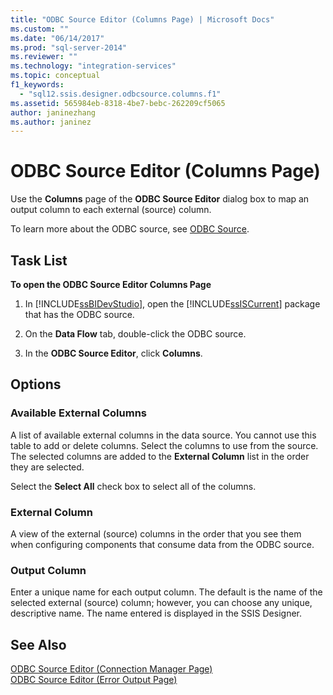 ```yaml
---
title: "ODBC Source Editor (Columns Page) | Microsoft Docs"
ms.custom: ""
ms.date: "06/14/2017"
ms.prod: "sql-server-2014"
ms.reviewer: ""
ms.technology: "integration-services"
ms.topic: conceptual
f1_keywords: 
  - "sql12.ssis.designer.odbcsource.columns.f1"
ms.assetid: 565984eb-8318-4be7-bebc-262209cf5065
author: janinezhang
ms.author: janinez
---
```

# ODBC Source Editor (Columns Page)
  Use the **Columns** page of the **ODBC Source Editor** dialog box to map an output column to each external (source) column.  
  
 To learn more about the ODBC source, see [ODBC Source](data-flow/odbc-source.md).  
  
## Task List  
 **To open the ODBC Source Editor Columns Page**  
  
1.  In [!INCLUDE[ssBIDevStudio](../includes/ssbidevstudio-md.md)], open the [!INCLUDE[ssISCurrent](../includes/ssiscurrent-md.md)] package that has the ODBC source.  
  
2.  On the **Data Flow** tab, double-click the ODBC source.  
  
3.  In the **ODBC Source Editor**, click **Columns**.  
  
## Options  
  
### Available External Columns  
 A list of available external columns in the data source. You cannot use this table to add or delete columns. Select the columns to use from the source. The selected columns are added to the **External Column** list in the order they are selected.  
  
 Select the **Select All** check box to select all of the columns.  
  
### External Column  
 A view of the external (source) columns in the order that you see them when configuring components that consume data from the ODBC source.  
  
### Output Column  
 Enter a unique name for each output column. The default is the name of the selected external (source) column; however, you can choose any unique, descriptive name. The name entered is displayed in the SSIS Designer.  
  
## See Also  
 [ODBC Source Editor &#40;Connection Manager Page&#41;](../../2014/integration-services/odbc-source-editor-connection-manager-page.md)   
 [ODBC Source Editor &#40;Error Output Page&#41;](../../2014/integration-services/odbc-source-editor-error-output-page.md)  
  
  
